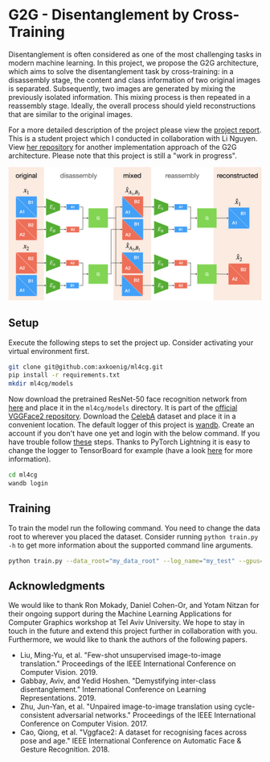 # G2G - Disentanglement by Cross-Training
Disentanglement is often considered as one of the most challenging tasks in modern machine learning. In this project, we propose the G2G architecture, which aims to solve the disentanglement task by cross-training: in a disassembly stage, the content and class information of two original images is separated. Subsequently, two images are generated by mixing the previously isolated information. This mixing process is then repeated in a reassembly stage. Ideally, the overall process should yield reconstructions that are similar to the original images. 

For a more detailed description of the project please view the [project report](report/report.pdf). This is a student project which I conducted in collaboration with Li Nguyen. View [her repository](https://github.com/nichtwegzudenken/ml4cg) for another implementation approach of the G2G architecture. Please note that this project is still a "work in progress". 

![G2G architecture](report/figures/g2g_arch.png)

## Setup

Execute the following steps to set the project up. Consider activating your virtual environment first. 

```bash
git clone git@github.com:axkoenig/ml4cg.git
pip install -r requirements.txt
mkdir ml4cg/models
```

Now download the pretrained ResNet-50 face recognition network from [here](http://www.robots.ox.ac.uk/~vgg/data/vgg_face2/models/pytorch/resnet50_ft_pytorch.tar.gz) and place it in the ```ml4cg/models``` directory. It is part of the [official VGGFace2 repository](https://github.com/ox-vgg/vgg_face2). Download the [CelebA](http://mmlab.ie.cuhk.edu.hk/projects/CelebA.html) dataset and place it in a convenient location. The default logger of this project is [wandb](https://www.wandb.com). Create an account if you don't have one yet and login with the below command. If you have trouble follow [these](https://docs.wandb.com/quickstart) steps. Thanks to PyTorch Lightning it is easy to change the logger to TensorBoard for example (have a look [here](https://pytorch-lightning.readthedocs.io/en/latest/loggers.html) for more information). 

```bash
cd ml4cg
wandb login
```

## Training

To train the model run the following command. You need to change the data root to wherever you placed the dataset. Consider running ```python train.py -h``` to get more information about the supported command line arguments.
```bash
python train.py --data_root="my_data_root" --log_name="my_test" --gpus=4 --batch_size=8
```

## Acknowledgments
We would like to thank Ron Mokady, Daniel Cohen-Or, and Yotam Nitzan for their ongoing support during the Machine Learning Applications for Computer Graphics workshop at Tel Aviv University. We hope to stay in touch in the future and extend this project further in collaboration with you. Furthermore, we would like to thank the authors of the following papers.

- Liu, Ming-Yu, et al. "Few-shot unsupervised image-to-image translation." Proceedings of the IEEE International Conference on Computer Vision. 2019.
- Gabbay, Aviv, and Yedid Hoshen. "Demystifying inter-class disentanglement." International Conference on Learning Representations. 2019.
- Zhu, Jun-Yan, et al. "Unpaired image-to-image translation using cycle-consistent adversarial networks." Proceedings of the IEEE International Conference on Computer Vision. 2017.
- Cao, Qiong, et al. "Vggface2: A dataset for recognising faces across pose and age." IEEE International Conference on Automatic Face & Gesture Recognition. 2018.